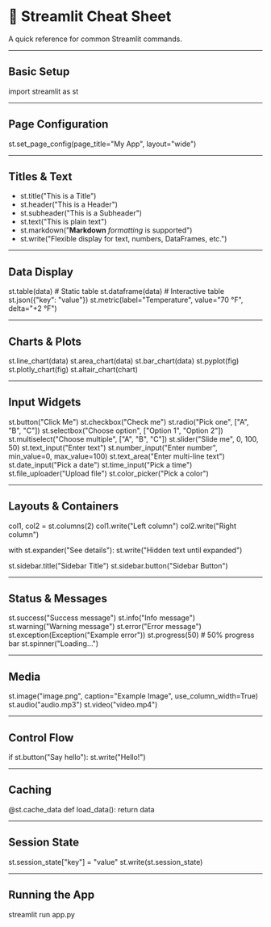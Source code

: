 # 📌 Streamlit Cheat Sheet

A quick reference for common Streamlit commands.

---

## Basic Setup
import streamlit as st

---

## Page Configuration
st.set_page_config(page_title="My App", layout="wide")

---

## Titles & Text
- st.title("This is a Title")
- st.header("This is a Header")
- st.subheader("This is a Subheader")
- st.text("This is plain text")
- st.markdown("**Markdown** _formatting_ is supported")
- st.write("Flexible display for text, numbers, DataFrames, etc.")

---

## Data Display
st.table(data)       # Static table
st.dataframe(data)   # Interactive table
st.json({"key": "value"})
st.metric(label="Temperature", value="70 °F", delta="+2 °F")

---

## Charts & Plots
st.line_chart(data)
st.area_chart(data)
st.bar_chart(data)
st.pyplot(fig)
st.plotly_chart(fig)
st.altair_chart(chart)

---

## Input Widgets
st.button("Click Me")
st.checkbox("Check me")
st.radio("Pick one", ["A", "B", "C"])
st.selectbox("Choose option", ["Option 1", "Option 2"])
st.multiselect("Choose multiple", ["A", "B", "C"])
st.slider("Slide me", 0, 100, 50)
st.text_input("Enter text")
st.number_input("Enter number", min_value=0, max_value=100)
st.text_area("Enter multi-line text")
st.date_input("Pick a date")
st.time_input("Pick a time")
st.file_uploader("Upload file")
st.color_picker("Pick a color")

---

## Layouts & Containers
col1, col2 = st.columns(2)
col1.write("Left column")
col2.write("Right column")

with st.expander("See details"):
    st.write("Hidden text until expanded")

st.sidebar.title("Sidebar Title")
st.sidebar.button("Sidebar Button")

---

## Status & Messages
st.success("Success message")
st.info("Info message")
st.warning("Warning message")
st.error("Error message")
st.exception(Exception("Example error"))
st.progress(50)  # 50% progress bar
st.spinner("Loading...")

---

## Media
st.image("image.png", caption="Example Image", use_column_width=True)
st.audio("audio.mp3")
st.video("video.mp4")

---

## Control Flow
if st.button("Say hello"):
    st.write("Hello!")

---

## Caching
@st.cache_data
def load_data():
    return data

---

## Session State
st.session_state["key"] = "value"
st.write(st.session_state)

---

## Running the App
streamlit run app.py
